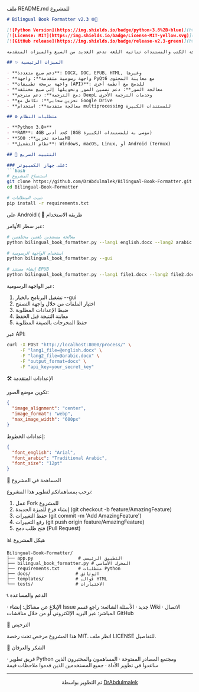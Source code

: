 ملف README.md للمشروع

```markdown
# Bilingual Book Formatter v2.3 🌐📖

[![Python Version](https://img.shields.io/badge/python-3.8%2B-blue)](https://www.python.org/downloads/)
[![License: MIT](https://img.shields.io/badge/License-MIT-yellow.svg)](https://opensource.org/licenses/MIT)
[![GitHub release](https://img.shields.io/badge/release-v2.3-green)](https://github.com/DrAbdulmalek/Bilingual-Book-Formatter/releases)

أداة متطورة لمعالجة الكتب والمستندات ثنائية اللغة تدعم العديد من الصيغ والميزات المتقدمة.

## ✨ الميزات الرئيسية

- **دعم صيغ متعددة**: DOCX, DOC, EPUB, HTML, وغيرها
- **واجهة رسومية متقدمة**: واجهة PyQt6 مع معاينة المحتوى
- **واجهة برمجة تطبيقات (API)**: للدمج مع أنظمة أخرى
- **معالجة الصور**: دعم تضمين الصور وتحويلها إلى صيغ مختلفة
- **دمج الترجمة**: دعم مترجم DeepL وخدمات الترجمة الأخرى
- **تخزين سحابي**: تكامل مع Google Drive
- **معالجة متقدمة**: استخدام multiprocessing للمستندات الكبيرة

## ⚙️ متطلبات النظام

- **Python 3.8+**
- **RAM**: 4GB كحد أدنى (8GB موصى به للمستندات الكبيرة)
- **مساحة تخزين**: 500MB
- **نظام التشغيل**: Windows, macOS, Linux, أو Android (Termux)

## 🚀 التثبيت السريع

### على جهاز الكمبيوتر:
```bash
# استنساخ المشروع
git clone https://github.com/DrAbdulmalek/Bilingual-Book-Formatter.git
cd Bilingual-Book-Formatter

# تثبيت المتطلبات
pip install -r requirements.txt
```

على Android (
📖 طريقة الاستخدام

عبر سطر الأوامر:

```bash
# معالجة مستندين بلغتين مختلفتين
python bilingual_book_formatter.py --lang1 english.docx --lang2 arabic.docx --output result

# استخدام الواجهة الرسومية
python bilingual_book_formatter.py --gui

# إنشاء مستند EPUB
python bilingual_book_formatter.py --lang1 file1.docx --lang2 file2.docx --format epub
```

عبر الواجهة الرسومية:

1. تشغيل البرنامج بالخيار --gui
2. اختيار الملفات من خلال واجهة التصفح
3. ضبط الإعدادات المطلوبة
4. معاينة النتيجة قبل الحفظ
5. حفظ المخرجات بالصيغة المطلوبة

عبر API:

```bash
curl -X POST "http://localhost:8000/process/" \
     -F "lang1_file=@english.docx" \
     -F "lang2_file=@arabic.docx" \
     -F "output_format=docx" \
     -F "api_key=your_secret_key"
```

🛠️ الإعدادات المتقدمة

تكوين موضع الصور:

```json
{
  "image_alignment": "center",
  "image_format": "webp",
  "max_image_width": "600px"
}
```

إعدادات الخطوط:

```json
{
  "font_english": "Arial",
  "font_arabic": "Traditional Arabic",
  "font_size": "12pt"
}
```

🤝 المساهمة في المشروع

نرحب بمساهماتكم لتطوير هذا المشروع:

1. عمل Fork للمشروع
2. إنشاء فرع للميزة الجديدة (git checkout -b feature/AmazingFeature)
3. حفظ التغييرات (git commit -m 'Add AmazingFeature')
4. رفع التغييرات (git push origin feature/AmazingFeature)
5. فتح طلب دمج (Pull Request)

📊 هيكل المشروع

```
Bilingual-Book-Formatter/
├── app.py                 # التطبيق الرئيسي
├── bilingual_book_formatter.py # المحرك الأساسي
├── requirements.txt       # متطلبات Python
├── docs/                 # الوثائق
├── templates/            # قوالب HTML
└── tests/                # الاختبارات
```

📞 الدعم والمساعدة

· الإبلاغ عن مشاكل: إنشاء Issue جديد
· الأسئلة الشائعة: راجع قسم Wiki
· الاتصال المباشر: عبر البريد الإلكتروني أو من خلال مناقشات GitHub

📄 الترخيص

هذا المشروع مرخص تحت رخصة MIT. انظر ملف LICENSE للتفاصيل.

🙏 الشكر والعرفان

· فريق تطوير Python ومجتمع المصادر المفتوحة
· المساهمون والمختبرون الذين ساعدوا في تطوير الأداة
· جميع المستخدمين الذين قدموا ملاحظات قيمة

---

<div align="center">
تم التطوير بواسطة <a href="https://github.com/DrAbdulmalek">DrAbdulmalek</a>
</div>
